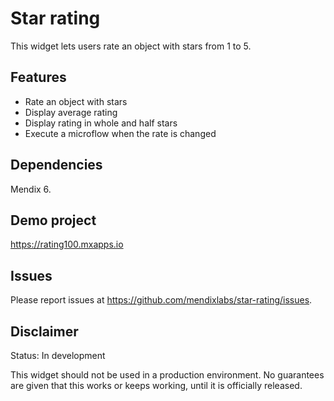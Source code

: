 # Star rating
This widget lets users rate an object with stars from 1 to 5.

## Features
* Rate an object with stars
* Display average rating
* Display rating in whole and half stars
* Execute a microflow when the rate is changed

## Dependencies
Mendix 6.

## Demo project
https://rating100.mxapps.io

## Issues
Please report issues at https://github.com/mendixlabs/star-rating/issues.

## Disclaimer
Status: In development

This widget should not be used in a production environment.
No guarantees are given that this works or keeps working, until it is officially released.
